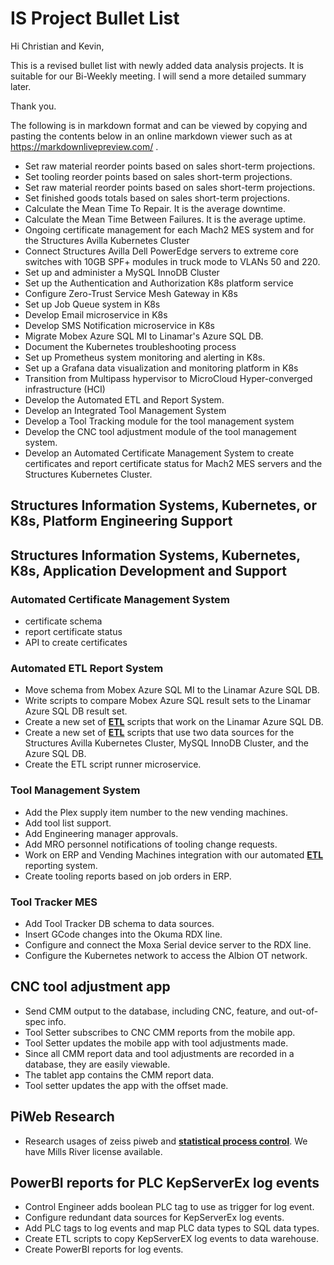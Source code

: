 # IS Project Bullet List

Hi Christian and Kevin,

This is a revised bullet list with newly added data analysis projects. It is suitable for our Bi-Weekly meeting. I will send a more detailed summary later.

Thank you.

The following is in markdown format and can be viewed by copying and pasting the contents below in an online markdown viewer such as at <https://markdownlivepreview.com/> .

- Set raw material reorder points based on sales short-term projections.
- Set tooling reorder points based on sales short-term projections.
- Set raw material reorder points based on sales short-term projections.
- Set finished goods totals based on sales short-term projections.
- Calculate the Mean Time To Repair. It is the average downtime.
- Calculate the Mean Time Between Failures. It is the average uptime.
- Ongoing certificate management for each Mach2 MES system
and for the Structures Avilla Kubernetes Cluster
- Connect Structures Avilla Dell PowerEdge servers to extreme core switches with 10GB SPF+ modules in truck mode to VLANs 50 and 220.
- Set up and administer a MySQL InnoDB Cluster
- Set up the Authentication and Authorization K8s platform service
- Configure Zero-Trust Service Mesh Gateway in K8s
- Set up Job Queue system in K8s
- Develop Email microservice in K8s
- Develop SMS Notification microservice in K8s
- Migrate Mobex Azure SQL MI to Linamar's Azure SQL DB.
- Document the Kubernetes troubleshooting process
- Set up Prometheus system monitoring and alerting in K8s.
- Set up a Grafana data visualization and monitoring platform in K8s
- Transition from Multipass hypervisor to MicroCloud Hyper-converged infrastructure (HCI)
- Develop the Automated ETL and Report System.
- Develop an Integrated Tool Management System
- Develop a Tool Tracking module for the tool management system
- Develop the CNC tool adjustment module of the tool management system.
- Develop an Automated Certificate Management System to create certificates and report certificate status for Mach2 MES servers and the Structures Kubernetes Cluster.

## Structures Information Systems, Kubernetes, or K8s, Platform Engineering Support

## Structures Information Systems, Kubernetes, K8s, Application Development and Support

### Automated Certificate Management System

- certificate schema
- report certificate status
- API to create certificates

### Automated ETL Report System

- Move schema from Mobex Azure SQL MI to the Linamar Azure SQL DB.
- Write scripts to compare Mobex Azure SQL result sets to the Linamar Azure SQL DB result set.
- Create a new set of **[ETL](https://www.getdbt.com/blog/extract-transform-load)** scripts that work on the Linamar Azure SQL DB.
- Create a new set of **[ETL](https://www.getdbt.com/blog/extract-transform-load)** scripts that use two data sources for the Structures Avilla Kubernetes Cluster, MySQL InnoDB Cluster, and the Azure SQL DB.
- Create the ETL script runner microservice.

### Tool Management System

- Add the Plex supply item number to the new vending machines.
- Add tool list support.
- Add Engineering manager approvals.
- Add MRO personnel notifications of tooling change requests.
- Work on ERP and Vending Machines integration with our automated **[ETL](https://www.getdbt.com/blog/extract-transform-load)** reporting system.
- Create tooling reports based on job orders in ERP.

### Tool Tracker MES

- Add Tool Tracker DB schema to data sources.
- Insert GCode changes into the Okuma RDX line.  
- Configure and connect the Moxa Serial device server to the RDX line.
- Configure the Kubernetes network to access the Albion OT network.

## CNC tool adjustment app

- Send CMM output to the database, including CNC, feature, and out-of-spec info.
- Tool Setter subscribes to CNC CMM reports from the mobile app.
- Tool Setter updates the mobile app with tool adjustments made.
- Since all CMM report data and tool adjustments are recorded in a database, they are easily viewable.
- The tablet app contains the CMM report data.
- Tool setter updates the app with the offset made.

## PiWeb Research

- Research usages of zeiss piweb and **[statistical process control](https://asq.org/quality-resources/statistical-process-control?srsltid=AfmBOopPwaYtgJNzIb_z2cVgiVBWtzgSygpJiKP-H197XVOC0Opo7C2X)**. We have Mills River license available.

## PowerBI reports for PLC KepServerEx log events

- Control Engineer adds boolean PLC tag to use as trigger for log event.
- Configure redundant data sources for KepServerEx log events.
- Add PLC tags to log events and map PLC data types to SQL data types.
- Create ETL scripts to copy KepServerEX log events to data warehouse.
- Create PowerBI reports for log events.

